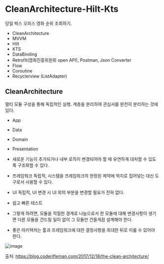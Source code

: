 # CleanArchitecture-Hilt-Kts

당일 박스 오피스 영화 순위 조회하기. 

- CleanArchitecture
- MVVM
- Hilt
- KTS
- DataBinding
- Retrofit(영화진흥위원회 open API), Postman, Json Converter
- Flow
- Coroutine
- Recyclerview (ListAdapter)

## CleanArchitecture
멀티 모듈 구성을 통해 독립적인 실행.
계층을 분리하여 관심사를 완전히 분리하는 것에 있다.

- App
- Data
- Domain
- Presentation


- 새로운 기능이 추가되거나 내부 로직이 변경되어야 할 때 유연하게 대처할 수 있도록 구조화할 수 있다.
- 프레임워크 독립적, 시스템을 프레임워크의 한정된 제약에 억지로 집어넣는 대신 도구로서 사용할 수 있다.
- UI 독립적, UI 변경 시 UI 외의 부분을 변경할 필요가 전혀 없다.
- 쉽고 빠른 테스트
- 그렇게 하려면, 모듈을 적절한 경계로 나눔으로서 한 모듈에 대해 변경사항이 생기면 다른 모듈을 건드릴 일이 없이 그 모듈만 건들게끔 설계해야 한다.
- 좋은 아키텍처는 툴과 프레임워크에 대한 결정사항을 최대한 뒤로 미룰 수 있어야 한다. 

![image](https://blog.coderifleman.com/images/the-clean-architecture/the-clean-architecture.jpg)

출처: https://blog.coderifleman.com/2017/12/18/the-clean-architecture/
